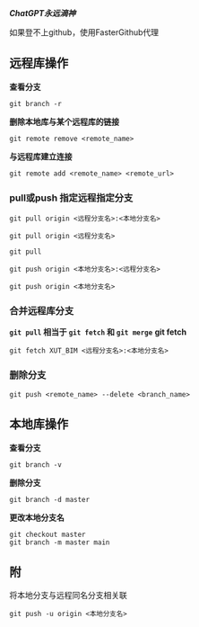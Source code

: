 ***ChatGPT永远滴神***

如果登不上github，使用FasterGithub代理
## 远程库操作
**查看分支**
```
git branch -r
```
**删除本地库与某个远程库的链接**
```
git remote remove <remote_name>
```
**与远程库建立连接**
```
git remote add <remote_name> <remote_url>
```
### pull或push 指定远程指定分支
```
git pull origin <远程分支名>:<本地分支名>

git pull origin <远程分支名>

git pull
```

```
git push origin <本地分支名>:<远程分支名>

git push origin <本地分支名>
```
### 合并远程库分支


**`git pull` 相当于 `git fetch` 和 `git merge`**
**git fetch**
```
git fetch XUT_BIM <远程分支名>:<本地分支名>
```
### 删除分支
```
git push <remote_name> --delete <branch_name>
```
## 本地库操作
**查看分支**
```
git branch -v
```
**删除分支**
```
git branch -d master
```
**更改本地分支名**
```
git checkout master
git branch -m master main
```
## 附
将本地分支与远程同名分支相关联
```
git push -u origin <本地分支名>
```
